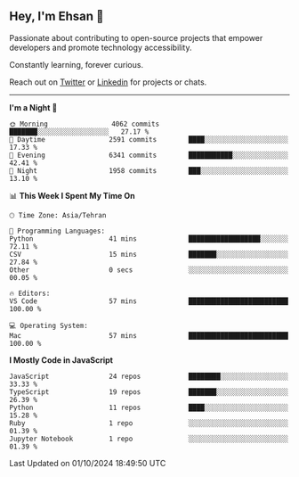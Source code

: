 ## Hey, I'm Ehsan 👋
<!-- <img src="https://user-images.githubusercontent.com/1303154/88677602-1635ba80-d120-11ea-84d8-d263ba5fc3c0.gif" width="20px" alt="hi"> -->
 Passionate about contributing to open-source projects that empower developers and promote technology accessibility.

 Constantly learning, forever curious.
<!-- My major stack in Front-End development is Angular and Laravel but not limited to that. -->
<!-- My preferred Database is MongoDB -->
<!-- Aspiring Developer(focused on FrontEnd) which interested in the assembly programming lang. -->

<!-- - 🔭 I’m currently working on [Komodoro](https://komodoro.io), [fullestStack](https://github.com/neekware/FullestStack) and [PlotSet](http://plotset.com/). -->
<!-- - 📒 Getting Started with C++ Programming Language. -->
<!-- 🌱 I’m currently learning something. -->
<!-- - 😄 I enjoy Python, C/C++ and assembly -->

<!-- **📫 How to reach me:** -->

Reach out on [Twitter](https://twitter.com/ehsanghaffarii) or [Linkedin](https://www.linkedin.com/in/ehsanghaffarii) for projects or chats.

-------------

<!-- [![twitter](https://img.shields.io/twitter/url?color=blue&label=twitter&logo=twitter&style=plastic&url=https%3A%2F%2Ftwitter.com%2Fehsanghaffar%2Ffollow)](https://twitter.com/ehsanghaffar) -->
<!-- [![Instagram](https://img.shields.io/badge/Instagram%20Page-Follow-E4405F?logo=instagram)](https://www.instagram.com/ehsanghaffarii) -->
<!-- [![LinkedIn](https://img.shields.io/badge/LinkedIn-Follow-0077B5?logo=linkedin)](https://www.linkedin.com/in/ehsanghaffarii) -->

<!-- [![wakatime](https://wakatime.com/badge/user/f0b0dc2d-d692-4e9a-a6ed-667b80d7dd34.svg)](https://wakatime.com/@ehsandev)
![](https://komarev.com/ghpvc/?username=ehsanghaffar) -->

<!-- #### 💾 Which technology I know?

[![TypeScript](https://badgen.net/badge/icon/typescript?icon=typescript&label)](https://typescriptlang.org)
![JavaScript](https://img.shields.io/badge/javascript-%23323330.svg?style=flat-squire&logo=javascript&logoColor=%23F7DF1E)
![Angular](https://img.shields.io/badge/angular-%23DD0031.svg?style=flat-squire&logo=angular&logoColor=white)
![Aurelia](https://img.shields.io/badge/aurelia-%23ED2B88.svg?style=flat-squire&logo=aurelia&logoColor=fff) -->

 
<!-- ![ehsanghaffar's Stats](https://github-readme-stats.vercel.app/api?username=ehsanghaffar&theme=vue-dark&show_icons=true&hide_border=false&count_private=true) -->


<!-- ![ehsanghaffar's Top Languages](https://github-readme-stats.vercel.app/api/top-langs/?username=ehsanghaffar&hide=html,blade,handlebars,php,css&theme=vue-dark&show_icons=true&hide_border=false&layout=compact) -->


<!--START_SECTION:waka-->
**I'm a Night 🦉** 

```text
🌞 Morning                4062 commits        ███████░░░░░░░░░░░░░░░░░░   27.17 % 
🌆 Daytime                2591 commits        ████░░░░░░░░░░░░░░░░░░░░░   17.33 % 
🌃 Evening                6341 commits        ███████████░░░░░░░░░░░░░░   42.41 % 
🌙 Night                  1958 commits        ███░░░░░░░░░░░░░░░░░░░░░░   13.10 % 
```


📊 **This Week I Spent My Time On** 

```text
🕑︎ Time Zone: Asia/Tehran

💬 Programming Languages: 
Python                   41 mins             ██████████████████░░░░░░░   72.11 % 
CSV                      15 mins             ███████░░░░░░░░░░░░░░░░░░   27.84 % 
Other                    0 secs              ░░░░░░░░░░░░░░░░░░░░░░░░░   00.05 % 

🔥 Editors: 
VS Code                  57 mins             █████████████████████████   100.00 % 

💻 Operating System: 
Mac                      57 mins             █████████████████████████   100.00 % 
```

**I Mostly Code in JavaScript** 

```text
JavaScript               24 repos            ████████░░░░░░░░░░░░░░░░░   33.33 % 
TypeScript               19 repos            ███████░░░░░░░░░░░░░░░░░░   26.39 % 
Python                   11 repos            ████░░░░░░░░░░░░░░░░░░░░░   15.28 % 
Ruby                     1 repo              ░░░░░░░░░░░░░░░░░░░░░░░░░   01.39 % 
Jupyter Notebook         1 repo              ░░░░░░░░░░░░░░░░░░░░░░░░░   01.39 % 
```




 Last Updated on 01/10/2024 18:49:50 UTC
<!--END_SECTION:waka-->
